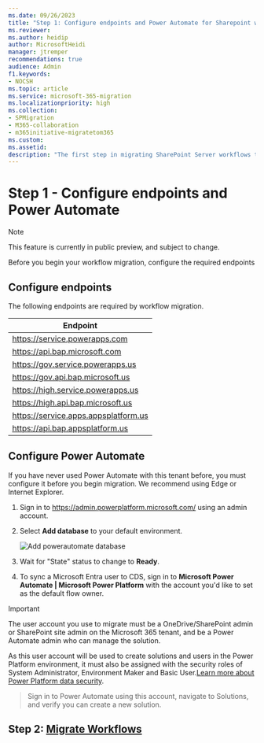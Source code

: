 ```yaml
---
ms.date: 09/26/2023
title: "Step 1: Configure endpoints and Power Automate for Sharepoint workflow migration"
ms.reviewer:
ms.author: heidip
author: MicrosoftHeidi
manager: jtremper
recommendations: true
audience: Admin
f1.keywords:
- NOCSH
ms.topic: article
ms.service: microsoft-365-migration
ms.localizationpriority: high
ms.collection:
- SPMigration
- M365-collaboration
- m365initiative-migratetom365
ms.custom:
ms.assetid:
description: "The first step in migrating SharePoint Server workflows to Microsoft 365."
---
```


# Step 1 - Configure endpoints and Power Automate

> [!NOTE]
> This feature is currently in public preview, and subject to change.

Before you begin your workflow migration, configure the required endpoints

## Configure endpoints

The following endpoints are required by workflow migration.

|Endpoint|
|---|
|<https://service.powerapps.com>|
|<https://api.bap.microsoft.com>|
|<https://gov.service.powerapps.us>|
|<https://gov.api.bap.microsoft.us>|
|<https://high.service.powerapps.us>|
|<https://high.api.bap.microsoft.us>|
|<https://service.apps.appsplatform.us>|
|<https://api.bap.appsplatform.us>|

## Configure Power Automate

If you have never used Power Automate with this tenant before, you must configure it before you begin migration. We recommend using Edge or Internet Explorer.

1. Sign in to https://admin.powerplatform.microsoft.com/ using an admin account.
1. Select **Add database** to your default environment.

   ![Add powerautomate database](media/spmt-add-powerautomate-db.png)
   
3. Wait for "State" status to change to **Ready**.
4. To sync a Microsoft Entra user to CDS, sign in to **Microsoft Power Automate | Microsoft Power Platform** with the account you'd like to set as the default flow owner.

> [!Important]
> The user account you use to migrate must be a OneDrive/SharePoint admin or SharePoint site admin on the Microsoft 365 tenant, and be a Power Automate admin who can manage the solution.
> 
> As this user account will be used to create solutions and users in the Power Platform environment, it must also be assigned with the security roles of System Administrator, Environment Maker and Basic User.[Learn more about Power Platform data security](/power-platform/admin/database-security).
> > Sign in to Power Automate using this account, navigate to Solutions, and verify you can create a new solution.

## Step 2:  [Migrate Workflows](spmt-workflow-step2.md)

